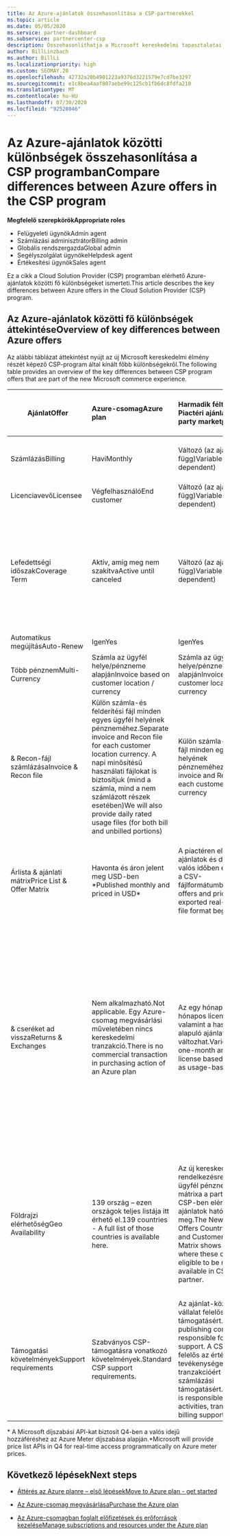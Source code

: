 ```yaml
---
title: Az Azure-ajánlatok összehasonlítása a CSP-partnerekkel
ms.topic: article
ms.date: 05/05/2020
ms.service: partner-dashboard
ms.subservice: partnercenter-csp
description: Összehasonlíthatja a Microsoft kereskedelmi tapasztalatai között a Cloud Solution Provider (CSP) programban elérhető ajánlatok közötti főbb különbségeket.
author: BillLinzbach
ms.author: BillLi
ms.localizationpriority: high
ms.custom: SEOMAY.20
ms.openlocfilehash: 42732a20b4901223a9376d3221579e7cd7be3297
ms.sourcegitcommit: e1c8bea4aaf807aebe99c125cb1fb6dc8fdfa210
ms.translationtype: MT
ms.contentlocale: hu-HU
ms.lasthandoff: 07/30/2020
ms.locfileid: "92528046"
---
```

# <a name="compare-differences-between-azure-offers-in-the-csp-program"></a><span data-ttu-id="105e1-103">Az Azure-ajánlatok közötti különbségek összehasonlítása a CSP programban</span><span class="sxs-lookup"><span data-stu-id="105e1-103">Compare differences between Azure offers in the CSP program</span></span>

<span data-ttu-id="105e1-104">**Megfelelő szerepkörök**</span><span class="sxs-lookup"><span data-stu-id="105e1-104">**Appropriate roles**</span></span>

- <span data-ttu-id="105e1-105">Felügyeleti ügynök</span><span class="sxs-lookup"><span data-stu-id="105e1-105">Admin agent</span></span>
- <span data-ttu-id="105e1-106">Számlázási adminisztrátor</span><span class="sxs-lookup"><span data-stu-id="105e1-106">Billing admin</span></span>
- <span data-ttu-id="105e1-107">Globális rendszergazda</span><span class="sxs-lookup"><span data-stu-id="105e1-107">Global admin</span></span>
- <span data-ttu-id="105e1-108">Segélyszolgálat ügynöke</span><span class="sxs-lookup"><span data-stu-id="105e1-108">Helpdesk agent</span></span>
- <span data-ttu-id="105e1-109">Értékesítési ügynök</span><span class="sxs-lookup"><span data-stu-id="105e1-109">Sales agent</span></span>

<span data-ttu-id="105e1-110">Ez a cikk a Cloud Solution Provider (CSP) programban elérhető Azure-ajánlatok közötti fő különbségeket ismerteti.</span><span class="sxs-lookup"><span data-stu-id="105e1-110">This article describes the key differences between Azure offers in the Cloud Solution Provider (CSP) program.</span></span>

## <a name="overview-of-key-differences-between-azure-offers"></a><span data-ttu-id="105e1-111">Az Azure-ajánlatok közötti fő különbségek áttekintése</span><span class="sxs-lookup"><span data-stu-id="105e1-111">Overview of key differences between Azure offers</span></span>

<span data-ttu-id="105e1-112">Az alábbi táblázat áttekintést nyújt az új Microsoft kereskedelmi élmény részét képező CSP-program által kínált főbb különbségekről.</span><span class="sxs-lookup"><span data-stu-id="105e1-112">The following table provides an overview of the key differences between CSP program offers that are part of the new Microsoft commerce experience.</span></span>

|<span data-ttu-id="105e1-113">**Ajánlat**</span><span class="sxs-lookup"><span data-stu-id="105e1-113">**Offer**</span></span>| <span data-ttu-id="105e1-114">**Azure-csomag**</span><span class="sxs-lookup"><span data-stu-id="105e1-114">**Azure plan**</span></span>|<span data-ttu-id="105e1-115">**Harmadik féltől származó Piactéri ajánlatok**</span><span class="sxs-lookup"><span data-stu-id="105e1-115">**Third-party marketplace offers**</span></span>|<span data-ttu-id="105e1-116">**Azure Reservations**</span><span class="sxs-lookup"><span data-stu-id="105e1-116">**Azure Reservations**</span></span>|<span data-ttu-id="105e1-117">**A CSP-n keresztül eladott kiszolgálói előfizetések**</span><span class="sxs-lookup"><span data-stu-id="105e1-117">**Server Subscriptions sold through CSP**</span></span>|<span data-ttu-id="105e1-118">**Licencalapú ajánlatok**</span><span class="sxs-lookup"><span data-stu-id="105e1-118">**License-based offers**</span></span>|
|-------------------|:------|:-----|:---------|:--------------|:---------|
|<span data-ttu-id="105e1-119">Számlázás</span><span class="sxs-lookup"><span data-stu-id="105e1-119">Billing</span></span>|<span data-ttu-id="105e1-120">Havi</span><span class="sxs-lookup"><span data-stu-id="105e1-120">Monthly</span></span>|<span data-ttu-id="105e1-121">Változó (az ajánlat függ)</span><span class="sxs-lookup"><span data-stu-id="105e1-121">Variable (offer dependent)</span></span>|<span data-ttu-id="105e1-122">Végfelhasználó</span><span class="sxs-lookup"><span data-stu-id="105e1-122">End customer</span></span>|<span data-ttu-id="105e1-123">A teljes időszakra vagy a 3 éves időszakra vonatkozóan</span><span class="sxs-lookup"><span data-stu-id="105e1-123">Up front for the full term or 3-year term</span></span>|<span data-ttu-id="105e1-124">Havi vagy éves</span><span class="sxs-lookup"><span data-stu-id="105e1-124">Monthly or Annual</span></span>|
|<span data-ttu-id="105e1-125">Licenciavevő</span><span class="sxs-lookup"><span data-stu-id="105e1-125">Licensee</span></span>|<span data-ttu-id="105e1-126">Végfelhasználó</span><span class="sxs-lookup"><span data-stu-id="105e1-126">End customer</span></span>|<span data-ttu-id="105e1-127">Változó (az ajánlat függ)</span><span class="sxs-lookup"><span data-stu-id="105e1-127">Variable (offer dependent)</span></span>|<span data-ttu-id="105e1-128">Végfelhasználó</span><span class="sxs-lookup"><span data-stu-id="105e1-128">End customer</span></span>| <span data-ttu-id="105e1-129">Végfelhasználó</span><span class="sxs-lookup"><span data-stu-id="105e1-129">End customer</span></span>|<span data-ttu-id="105e1-130">Végfelhasználó</span><span class="sxs-lookup"><span data-stu-id="105e1-130">End customer</span></span>|
|<span data-ttu-id="105e1-131">Lefedettségi időszak</span><span class="sxs-lookup"><span data-stu-id="105e1-131">Coverage Term</span></span>|<span data-ttu-id="105e1-132">Aktív, amíg meg nem szakítva</span><span class="sxs-lookup"><span data-stu-id="105e1-132">Active until canceled</span></span>|<span data-ttu-id="105e1-133">Változó (az ajánlat függ)</span><span class="sxs-lookup"><span data-stu-id="105e1-133">Variable (offer dependent)</span></span>|<span data-ttu-id="105e1-134">További információ: ajánlat leírása</span><span class="sxs-lookup"><span data-stu-id="105e1-134">See offer description</span></span>|<span data-ttu-id="105e1-135">Minden Azure Reservations saját egyedi lefedettségi időtartammal rendelkezik.</span><span class="sxs-lookup"><span data-stu-id="105e1-135">All Azure Reservations have their own unique coverage period.</span></span> <span data-ttu-id="105e1-136">Minden kiszolgáló-előfizetés saját egyedi lefedettségi időszakot biztosít.</span><span class="sxs-lookup"><span data-stu-id="105e1-136">All Server Subscriptions will have their own unique coverage period.</span></span>|   <span data-ttu-id="105e1-137">A további licencek a meglévő lefedettségi időszakba illeszkednek</span><span class="sxs-lookup"><span data-stu-id="105e1-137">Additional licenses will snap into the existing coverage period</span></span>|
|<span data-ttu-id="105e1-138">Automatikus megújítás</span><span class="sxs-lookup"><span data-stu-id="105e1-138">Auto-Renew</span></span>|<span data-ttu-id="105e1-139">Igen</span><span class="sxs-lookup"><span data-stu-id="105e1-139">Yes</span></span>|<span data-ttu-id="105e1-140">Igen</span><span class="sxs-lookup"><span data-stu-id="105e1-140">Yes</span></span>|<span data-ttu-id="105e1-141">Nem</span><span class="sxs-lookup"><span data-stu-id="105e1-141">No</span></span>| <span data-ttu-id="105e1-142">Nem</span><span class="sxs-lookup"><span data-stu-id="105e1-142">No</span></span>|<span data-ttu-id="105e1-143">Igen</span><span class="sxs-lookup"><span data-stu-id="105e1-143">Yes</span></span>|
|<span data-ttu-id="105e1-144">Több pénznem</span><span class="sxs-lookup"><span data-stu-id="105e1-144">Multi-Currency</span></span>|<span data-ttu-id="105e1-145">Számla az ügyfél helye/pénzneme alapján</span><span class="sxs-lookup"><span data-stu-id="105e1-145">Invoice based on customer location / currency</span></span>|<span data-ttu-id="105e1-146">Számla az ügyfél helye/pénzneme alapján</span><span class="sxs-lookup"><span data-stu-id="105e1-146">Invoice based on customer location / currency</span></span>|<span data-ttu-id="105e1-147">Számla az ügyfél helye/pénzneme alapján</span><span class="sxs-lookup"><span data-stu-id="105e1-147">Invoice based on customer location / currency</span></span>|<span data-ttu-id="105e1-148">Számla az ügyfél helye/pénzneme alapján</span><span class="sxs-lookup"><span data-stu-id="105e1-148">Invoice based on customer location / currency</span></span>|<span data-ttu-id="105e1-149">A partner helyének pénzneme alapján</span><span class="sxs-lookup"><span data-stu-id="105e1-149">Based on Partner location currency</span></span>| 
|<span data-ttu-id="105e1-150">& Recon-fájl számlázása</span><span class="sxs-lookup"><span data-stu-id="105e1-150">Invoice & Recon file</span></span>|<span data-ttu-id="105e1-151">Külön számla-és felderítési fájl minden egyes ügyfél helyének pénzneméhez.</span><span class="sxs-lookup"><span data-stu-id="105e1-151">Separate invoice and Recon file for each customer location currency.</span></span>  <span data-ttu-id="105e1-152">A napi minősítésű használati fájlokat is biztosítjuk (mind a számla, mind a nem számlázott részek esetében)</span><span class="sxs-lookup"><span data-stu-id="105e1-152">We will also provide daily rated usage files (for both bill and unbilled portions)</span></span> |<span data-ttu-id="105e1-153">Külön számla-és felderítési fájl minden egyes ügyfél helyének pénzneméhez</span><span class="sxs-lookup"><span data-stu-id="105e1-153">Separate invoice and Recon file for each customer location currency</span></span>|<span data-ttu-id="105e1-154">Külön számla-és felderítési fájl minden egyes ügyfél helyének pénzneméhez</span><span class="sxs-lookup"><span data-stu-id="105e1-154">Separate invoice and Recon file for each customer location currency</span></span>|<span data-ttu-id="105e1-155">Külön számla-és felderítési fájl minden egyes ügyfél helyének pénzneméhez</span><span class="sxs-lookup"><span data-stu-id="105e1-155">Separate invoice and Recon file for each customer location currency</span></span>|<span data-ttu-id="105e1-156">Egy számla és egy felderítési fájl összes rendelése</span><span class="sxs-lookup"><span data-stu-id="105e1-156">All orders on one invoice and Recon file</span></span>|
|<span data-ttu-id="105e1-157">Árlista & ajánlati mátrix</span><span class="sxs-lookup"><span data-stu-id="105e1-157">Price List & Offer Matrix</span></span>|<span data-ttu-id="105e1-158">Havonta és áron jelent meg USD-ben \*</span><span class="sxs-lookup"><span data-stu-id="105e1-158">Published monthly and priced in USD\*</span></span>|<span data-ttu-id="105e1-159">A piactéren elérhető ajánlatok és díjszabások valós időben exportálhatók a CSV-fájlformátumba.</span><span class="sxs-lookup"><span data-stu-id="105e1-159">Marketplace offers and pricing can be exported real-time to CSV file format beginning.</span></span>|<span data-ttu-id="105e1-160">Különálló, egyetlen fájl, amely tartalmazza a díjszabást és az ajánlat részleteit. Nincs külön ajánlati mátrix-fájl</span><span class="sxs-lookup"><span data-stu-id="105e1-160">Separate, single file with all pricing and offer details included.There is no separate Offer Matrix file</span></span>||<span data-ttu-id="105e1-161">Különálló, egyetlen fájl, amely tartalmazza a díjszabást és az ajánlat részleteit. Nincs külön ajánlati mátrix.</span><span class="sxs-lookup"><span data-stu-id="105e1-161">Separate, single file with all pricing and offer details included.There is no separate Offer Matrix.</span></span>| 
|<span data-ttu-id="105e1-162">& cseréket ad vissza</span><span class="sxs-lookup"><span data-stu-id="105e1-162">Returns & Exchanges</span></span>|<span data-ttu-id="105e1-163">Nem alkalmazható.</span><span class="sxs-lookup"><span data-stu-id="105e1-163">Not applicable.</span></span> <span data-ttu-id="105e1-164">Egy Azure-csomag megvásárlási műveletében nincs kereskedelmi tranzakció.</span><span class="sxs-lookup"><span data-stu-id="105e1-164">There is no commercial transaction in purchasing action of an Azure plan</span></span>|<span data-ttu-id="105e1-165">Az egy hónapos és 12 hónapos licencelési ajánlat, valamint a használaton alapuló ajánlatok között változhat.</span><span class="sxs-lookup"><span data-stu-id="105e1-165">Varies between one-month and 12-month license based offers as well as usage-based offers.</span></span>|<span data-ttu-id="105e1-166">A rendelési dátum után 5 nappal kevesebbet ad vissza, 100%-os kreditet kap.</span><span class="sxs-lookup"><span data-stu-id="105e1-166">Returns less than 5 days after order date will receive a 100% credit.</span></span> <span data-ttu-id="105e1-167">A rendelési dátum után 5 nappal nagyobb értéket ad vissza, és a rendszer a Pro-minősítéssel rendelkező kreditek esetében 12%-os korai lemondási díjat kap. $50 000 USD (vagy helyi pénznemben kifejezett) korlát/ügyfél/év</span><span class="sxs-lookup"><span data-stu-id="105e1-167">Returns greater than 5 days after order date will receive a pro-rated credit and a 12% early termination fee of the pro-rated credit; Cap of $50,000 USD (or local currency equivalent) per customer per year</span></span>|<span data-ttu-id="105e1-168">A rendelés dátumától számítva kevesebb, mint 60 napot ad vissza, és a rendszer inaktiválja a 100%-os kredit-kulcsot.</span><span class="sxs-lookup"><span data-stu-id="105e1-168">Returns less than 60 days from order date will receive a 100% credit license keys will be deactivated.</span></span> <span data-ttu-id="105e1-169">A részleges visszatérések nem lesznek elfogadva.</span><span class="sxs-lookup"><span data-stu-id="105e1-169">Partial returns will not be accepted.</span></span>|   <span data-ttu-id="105e1-170">A 30 napnál rövidebb felfüggesztések/megszakítások 100%-os kreditet kapnak; A 30 napnál hosszabb felfüggesztések és lemondások egy Pro-minősítéssel rendelkező kreditet kapnak.</span><span class="sxs-lookup"><span data-stu-id="105e1-170">Suspensions / cancellations less than 30 days will receive a 100% credit; Suspensions / cancellations greater than 30 days will receive a pro-rated credit.</span></span>|
|<span data-ttu-id="105e1-171">Földrajzi elérhetőség</span><span class="sxs-lookup"><span data-stu-id="105e1-171">Geo Availability</span></span>|<span data-ttu-id="105e1-172">139 ország – ezen országok teljes listája itt érhető el.</span><span class="sxs-lookup"><span data-stu-id="105e1-172">139 countries - A full list of those countries is available here.</span></span>|<span data-ttu-id="105e1-173">Az új kereskedelmi ország rendelkezésre állása és az ügyfél pénznemének mátrixa a partner által a CSP-ben elérhetővé tett ajánlatok hatókörét jeleníti meg.</span><span class="sxs-lookup"><span data-stu-id="105e1-173">The New Commerce Offers Country Availability and Customer Currency Matrix shows the scope of where these offers are eligible to be made available in CSP by the partner.</span></span>|<span data-ttu-id="105e1-174">További részletekért tekintse meg az ország elérhetőségét és az ügyfél pénznemét tartalmazó mátrixot.</span><span class="sxs-lookup"><span data-stu-id="105e1-174">See New Commerce Offers Country Availability and Customer Currency Matrix for full details.</span></span> <span data-ttu-id="105e1-175">Ugyanez a bevezetési ütemterv az új kereskedelmi ajánlatokra is vonatkozik.</span><span class="sxs-lookup"><span data-stu-id="105e1-175">The same rollout schedule applies to all new commerce offers.</span></span>|<span data-ttu-id="105e1-176">További részletekért tekintse meg az ország elérhetőségét és az ügyfél pénznemét tartalmazó mátrixot.</span><span class="sxs-lookup"><span data-stu-id="105e1-176">See New Commerce Offers Country Availability and Customer Currency Matrix for full details.</span></span>  <span data-ttu-id="105e1-177">Ugyanez a bevezetési ütemterv az új kereskedelmi ajánlatokra is vonatkozik.</span><span class="sxs-lookup"><span data-stu-id="105e1-177">The same rollout schedule applies to all new commerce offers.</span></span>|<span data-ttu-id="105e1-178">247 ország</span><span class="sxs-lookup"><span data-stu-id="105e1-178">247 countries</span></span>|
|<span data-ttu-id="105e1-179">Támogatási követelmények</span><span class="sxs-lookup"><span data-stu-id="105e1-179">Support requirements</span></span>|<span data-ttu-id="105e1-180">Szabványos CSP-támogatásra vonatkozó követelmények.</span><span class="sxs-lookup"><span data-stu-id="105e1-180">Standard CSP support requirements.</span></span>|<span data-ttu-id="105e1-181">Az ajánlat-közzétételi vállalat felelős a technikai támogatásért.</span><span class="sxs-lookup"><span data-stu-id="105e1-181">Offer publishing company is responsible for technical support.</span></span>  <span data-ttu-id="105e1-182">A CSP-partner felelős az értékesítés előtti tevékenységekért, a tranzakcióért és a számlázási támogatásért.</span><span class="sxs-lookup"><span data-stu-id="105e1-182">CSP Partner is responsible for pre-sales activities, transaction, and billing support.</span></span>|<span data-ttu-id="105e1-183">Szabványos CSP-támogatásra vonatkozó követelmények.</span><span class="sxs-lookup"><span data-stu-id="105e1-183">Standard CSP support requirements.</span></span>|<span data-ttu-id="105e1-184">Szabványos CSP-támogatásra vonatkozó követelmények.</span><span class="sxs-lookup"><span data-stu-id="105e1-184">Standard CSP support requirements.</span></span>|<span data-ttu-id="105e1-185">Szabványos CSP-támogatásra vonatkozó követelmények.</span><span class="sxs-lookup"><span data-stu-id="105e1-185">Standard CSP support requirements.</span></span>|

<span data-ttu-id="105e1-186">\* A Microsoft díjszabási API-kat biztosít Q4-ben a valós idejű hozzáféréshez az Azure Meter díjszabása alapján.</span><span class="sxs-lookup"><span data-stu-id="105e1-186">\*Microsoft will provide price list APIs in Q4 for real-time access programmatically on Azure meter prices.</span></span>

## <a name="next-steps"></a><span data-ttu-id="105e1-187">Következő lépések</span><span class="sxs-lookup"><span data-stu-id="105e1-187">Next steps</span></span>

- [<span data-ttu-id="105e1-188">Áttérés az Azure planre – első lépések</span><span class="sxs-lookup"><span data-stu-id="105e1-188">Move to Azure plan - get started</span></span>](azure-plan-get-started.md)

- [<span data-ttu-id="105e1-189">Az Azure-csomag megvásárlása</span><span class="sxs-lookup"><span data-stu-id="105e1-189">Purchase the Azure plan</span></span>](purchase-azure-plan.md)

- [<span data-ttu-id="105e1-190">Az Azure-csomagban foglalt előfizetések és erőforrások kezelése</span><span class="sxs-lookup"><span data-stu-id="105e1-190">Manage subscriptions and resources under the Azure plan</span></span>](azure-plan-manage.md)
